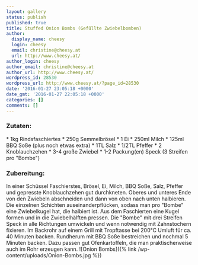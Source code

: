 ```yaml
---
layout: gallery
status: publish
published: true
title: Stuffed Onion Bombs (Gefüllte Zwiebelbomben)
author:
  display_name: cheesy
  login: cheesy
  email: christine@cheesy.at
  url: http://www.cheesy.at/
author_login: cheesy
author_email: christine@cheesy.at
author_url: http://www.cheesy.at/
wordpress_id: 28530
wordpress_url: http://www.cheesy.at/?page_id=28530
date: '2016-01-27 23:05:18 +0000'
date_gmt: '2016-01-27 22:05:18 +0000'
categories: []
comments: []
---
```

### Zutaten:
\* 1kg Rindsfaschiertes
\* 250g Semmelbrösel
\* 1 Ei
\* 250ml Milch
\* 125ml BBQ Soße (plus noch etwas extra)
\* 1TL Salz
\* 1/2TL Pfeffer
\* 2 Knoblauchzehen
\* 3-4 große Zwiebel
\* 1-2 Packung(en) Speck (3 Streifen pro "Bombe")
### Zubereitung:
In einer Schüssel Faschierstes, Brösel, Ei, Milch, BBQ Soße, Salz, Pfeffer und gepresste Knoblauchzehen gut durchkneten. Oberes und unteres Ende von den Zwiebeln abschneiden und dann von oben nach unten halbieren. Die einzelnen Schichten auseinanderpflücken, sodass man pro "Bombe" eine Zwiebelkugel hat, die halbiert ist. Aus dem Faschierten eine Kugel formen und in die Zwiebelhälften pressen. Die "Bombe" mit drei Streifen Speck in alle Richtungen umwickeln und wenn notwendig mit Zahnstochern fixieren. Im Backrohr auf einem Grill mit Tropftasse bei 200°C Umluft für ca. 40 Minuten backen. Rundherum mit BBQ Soße bestreichen und nochmal 5 Minuten backen. Dazu passen gut Ofenkartoffeln, die man praktischerweise auch im Rohr erzeugen kann.
![Onion Bombs]({% link /wp-content/uploads/Onion-Bombs.jpg %})
